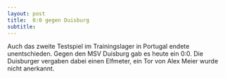 ```yaml
---
layout: post
title:  0:0 gegen Duisburg
subtitle:  
---
```


Auch das zweite Testspiel im Trainingslager in Portugal endete unentschieden. Gegen den MSV Duisburg gab es heute ein 0:0. Die Duisburger vergaben dabei einen Elfmeter, ein Tor von Alex Meier wurde nicht anerkannt.



